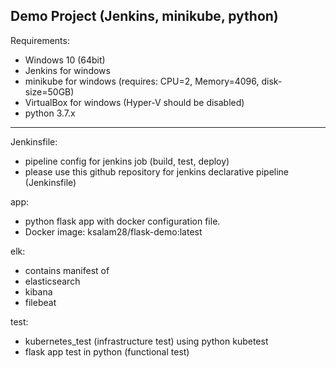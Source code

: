 Demo Project (Jenkins, minikube, python)
----------------------------------------
Requirements: 
- Windows 10 (64bit)
- Jenkins for windows
- minikube for windows (requires: CPU=2, Memory=4096, disk-size=50GB)
- VirtualBox for windows (Hyper-V should be disabled)
- python 3.7.x
-------------------------------

Jenkinsfile: 
- pipeline config for jenkins job (build, test, deploy)
- please use this github repository for jenkins declarative pipeline (Jenkinsfile) 

app: 
- python flask app with docker configuration file.
- Docker image: ksalam28/flask-demo:latest
     
elk: 
- contains manifest of
- elasticsearch
- kibana
- filebeat

test: 
- kubernetes_test (infrastructure test) using python kubetest 
- flask app test in python (functional test)
